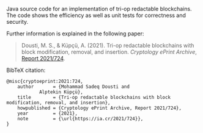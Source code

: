 Java source code for an implementation of tri-op redactable blockchains. The code shows the efficiency as well as unit tests for correctness and security.


Further information is explained in the following paper:

> Dousti, M. S., & Küpçü, A. (2021). Tri-op redactable blockchains with block modification, removal, and insertion. *Cryptology ePrint Archive*, [Report 2021/724](https://ia.cr/2021/724).

BibTeX citation:
```
@misc{cryptoeprint:2021:724,
    author       = {Mohammad Sadeq Dousti and
		    Alptekin Küpçü},
    title        = {Tri-op redactable blockchains with block modification, removal, and insertion},
    howpublished = {Cryptology ePrint Archive, Report 2021/724},
    year         = {2021},
    note         = {\url{https://ia.cr/2021/724}},
}
```
